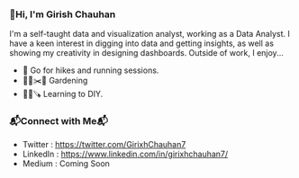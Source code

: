 ### 👋Hi, I'm Girish Chauhan
I'm a self-taught data and visualization analyst, working as a Data Analyst. I have a keen interest in digging into data and getting insights, as well as showing my creativity in designing dashboards. Outside of work, I enjoy...

* 🚶 Go for hikes and running sessions.
* 👨‍🌾✂️🌳 Gardening
* 👨‍🔧🪚 Learning to DIY.

### 📬Connect with Me📬

* Twitter : https://twitter.com/GirixhChauhan7
* LinkedIn : https://www.linkedin.com/in/girixhchauhan7/
* Medium : Coming Soon
